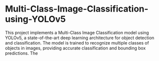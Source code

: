 # Multi-Class-Image-Classification-using-YOLOv5
This project implements a Multi-Class Image Classification model using YOLOv5, a state-of-the-art deep learning architecture for object detection and classification. The model is trained to recognize multiple classes of objects in images, providing accurate classification and bounding box predictions. The
